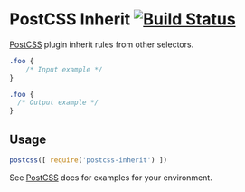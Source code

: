 # PostCSS Inherit [![Build Status][ci-img]][ci]

[PostCSS] plugin inherit rules from other selectors.

[PostCSS]: https://github.com/postcss/postcss
[ci-img]:  https://travis-ci.org/GarthDB/postcss-inherit.svg
[ci]:      https://travis-ci.org/GarthDB/postcss-inherit

```css
.foo {
    /* Input example */
}
```

```css
.foo {
  /* Output example */
}
```

## Usage

```js
postcss([ require('postcss-inherit') ])
```

See [PostCSS] docs for examples for your environment.
